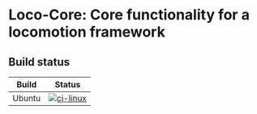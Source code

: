 # Loco-Core: Core functionality for a locomotion framework

## Build status

| Build   | Status
| ------- | ------------------------------
| Ubuntu  | [![ci-linux][1]][0]       |

[0]: <https://github.com/wpumacay/loco-core/actions/workflows/ci-linux.yml> (gh-action-url)
[1]: <https://github.com/wpumacay/loco-core/actions/workflows/ci-linux.yml/badge.svg> (gh-action-badge)
